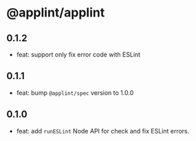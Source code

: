# @applint/applint

## 0.1.2

- feat: support only fix error code with ESLint

## 0.1.1

- feat: bump `@applint/spec` version to 1.0.0

## 0.1.0

- feat: add `runESLint` Node API for check and fix ESLint errors.
